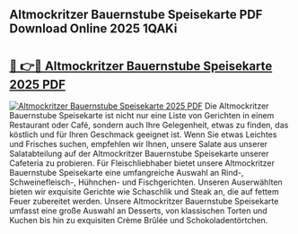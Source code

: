 ## Altmockritzer Bauernstube Speisekarte PDF Download Online 2025 1QAKi

# <h2><a href="http://gccl59.nevu.top/?p=Altmockritzer+Bauernstube+Speisekarte">🔗 👉🔴 Altmockritzer Bauernstube Speisekarte 2025 PDF</a></h2>

[![Altmockritzer Bauernstube Speisekarte 2025 PDF](https://i.imgur.com/dBaPXMq.png)](http://gccl59.nevu.top/?p=Altmockritzer+Bauernstube+Speisekarte)
Die Altmockritzer Bauernstube Speisekarte ist nicht nur eine Liste von Gerichten in einem Restaurant oder Café, sondern auch Ihre Gelegenheit, etwas zu finden, das köstlich und für Ihren Geschmack geeignet ist. Wenn Sie etwas Leichtes und Frisches suchen, empfehlen wir Ihnen, unsere Salate aus unserer Salatabteilung auf der Altmockritzer Bauernstube Speisekarte unserer Cafeteria zu probieren. Für Fleischliebhaber bietet unsere Altmockritzer Bauernstube Speisekarte eine umfangreiche Auswahl an Rind-, Schweinefleisch-, Hühnchen- und Fischgerichten. Unseren Auserwählten bieten wir exquisite Gerichte wie Schaschlik und Steak an, die auf fettem Feuer zubereitet werden. Unsere Altmockritzer Bauernstube Speisekarte umfasst eine große Auswahl an Desserts, von klassischen Torten und Kuchen bis hin zu exquisiten Crème Brûlée und Schokoladentörtchen.
